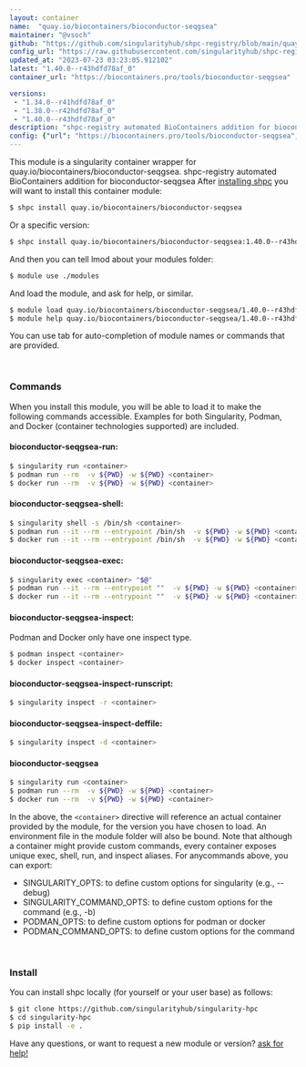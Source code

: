 ```yaml
---
layout: container
name:  "quay.io/biocontainers/bioconductor-seqgsea"
maintainer: "@vsoch"
github: "https://github.com/singularityhub/shpc-registry/blob/main/quay.io/biocontainers/bioconductor-seqgsea/container.yaml"
config_url: "https://raw.githubusercontent.com/singularityhub/shpc-registry/main/quay.io/biocontainers/bioconductor-seqgsea/container.yaml"
updated_at: "2023-07-23 03:23:05.912102"
latest: "1.40.0--r43hdfd78af_0"
container_url: "https://biocontainers.pro/tools/bioconductor-seqgsea"

versions:
 - "1.34.0--r41hdfd78af_0"
 - "1.38.0--r42hdfd78af_0"
 - "1.40.0--r43hdfd78af_0"
description: "shpc-registry automated BioContainers addition for bioconductor-seqgsea"
config: {"url": "https://biocontainers.pro/tools/bioconductor-seqgsea", "maintainer": "@vsoch", "description": "shpc-registry automated BioContainers addition for bioconductor-seqgsea", "latest": {"1.40.0--r43hdfd78af_0": "sha256:8e5cba78a3fd2366b586a22d5b726ae26296af077e938cc681256ec6587c50ee"}, "tags": {"1.34.0--r41hdfd78af_0": "sha256:115a05679209753c65940e42c53d5b4d99b0f479eb0df3547b2f8ce894d8c7b4", "1.38.0--r42hdfd78af_0": "sha256:d3552f84dac413cca64d2ed769cc0e948b60cfb4be5dd1a8465160a382ad6202", "1.40.0--r43hdfd78af_0": "sha256:8e5cba78a3fd2366b586a22d5b726ae26296af077e938cc681256ec6587c50ee"}, "docker": "quay.io/biocontainers/bioconductor-seqgsea"}
---
```


This module is a singularity container wrapper for quay.io/biocontainers/bioconductor-seqgsea.
shpc-registry automated BioContainers addition for bioconductor-seqgsea
After [installing shpc](#install) you will want to install this container module:


```bash
$ shpc install quay.io/biocontainers/bioconductor-seqgsea
```

Or a specific version:

```bash
$ shpc install quay.io/biocontainers/bioconductor-seqgsea:1.40.0--r43hdfd78af_0
```

And then you can tell lmod about your modules folder:

```bash
$ module use ./modules
```

And load the module, and ask for help, or similar.

```bash
$ module load quay.io/biocontainers/bioconductor-seqgsea/1.40.0--r43hdfd78af_0
$ module help quay.io/biocontainers/bioconductor-seqgsea/1.40.0--r43hdfd78af_0
```

You can use tab for auto-completion of module names or commands that are provided.

<br>

### Commands

When you install this module, you will be able to load it to make the following commands accessible.
Examples for both Singularity, Podman, and Docker (container technologies supported) are included.

#### bioconductor-seqgsea-run:

```bash
$ singularity run <container>
$ podman run --rm  -v ${PWD} -w ${PWD} <container>
$ docker run --rm  -v ${PWD} -w ${PWD} <container>
```

#### bioconductor-seqgsea-shell:

```bash
$ singularity shell -s /bin/sh <container>
$ podman run --it --rm --entrypoint /bin/sh  -v ${PWD} -w ${PWD} <container>
$ docker run --it --rm --entrypoint /bin/sh  -v ${PWD} -w ${PWD} <container>
```

#### bioconductor-seqgsea-exec:

```bash
$ singularity exec <container> "$@"
$ podman run --it --rm --entrypoint ""  -v ${PWD} -w ${PWD} <container> "$@"
$ docker run --it --rm --entrypoint ""  -v ${PWD} -w ${PWD} <container> "$@"
```

#### bioconductor-seqgsea-inspect:

Podman and Docker only have one inspect type.

```bash
$ podman inspect <container>
$ docker inspect <container>
```

#### bioconductor-seqgsea-inspect-runscript:

```bash
$ singularity inspect -r <container>
```

#### bioconductor-seqgsea-inspect-deffile:

```bash
$ singularity inspect -d <container>
```



#### bioconductor-seqgsea

```bash
$ singularity run <container>
$ podman run --rm  -v ${PWD} -w ${PWD} <container>
$ docker run --rm  -v ${PWD} -w ${PWD} <container>
```


In the above, the `<container>` directive will reference an actual container provided
by the module, for the version you have chosen to load. An environment file in the
module folder will also be bound. Note that although a container
might provide custom commands, every container exposes unique exec, shell, run, and
inspect aliases. For anycommands above, you can export:

 - SINGULARITY_OPTS: to define custom options for singularity (e.g., --debug)
 - SINGULARITY_COMMAND_OPTS: to define custom options for the command (e.g., -b)
 - PODMAN_OPTS: to define custom options for podman or docker
 - PODMAN_COMMAND_OPTS: to define custom options for the command

<br>

### Install

You can install shpc locally (for yourself or your user base) as follows:

```bash
$ git clone https://github.com/singularityhub/singularity-hpc
$ cd singularity-hpc
$ pip install -e .
```

Have any questions, or want to request a new module or version? [ask for help!](https://github.com/singularityhub/singularity-hpc/issues)